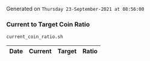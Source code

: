 Generated on `Thursday 23-September-2021 at 08:56:00`

### Current to Target Coin Ratio
`current_coin_ratio.sh`

Date|Current|Target|Ratio
---|---|---|---
